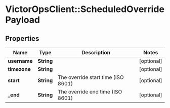 # VictorOpsClient::ScheduledOverridePayload

## Properties

| Name         | Type       | Description                        | Notes      |
| ------------ | ---------- | ---------------------------------- | ---------- |
| **username** | **String** |                                    | [optional] |
| **timezone** | **String** |                                    | [optional] |
| **start**    | **String** | The override start time (ISO 8601) | [optional] |
| **\_end**    | **String** | The override end time (ISO 8601)   | [optional] |
